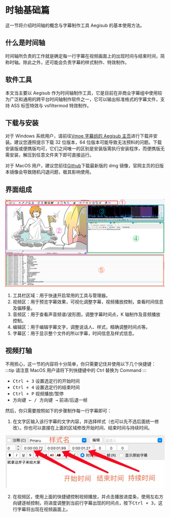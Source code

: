 # 时轴基础篇

这一节将介绍时间轴的概念与字幕制作工具 Aegisub 的基本使用方法。

## 什么是时间轴

时间轴所负责的工作就是确定每一行字幕在视频画面上的出现时间与结束时间，简称时轴。除此之外，还可能会负责字幕的样式制作、特效制作。

## 软件工具

本文当主要以 Aegisub 作为时间轴制作工具，它是目前在非商业字幕组中使用较为广泛和通用的跨平台时间轴制作软件之一，它可以输出标准格式的字幕文件，支持 ASS 标签特效与 vsfiltermod 特效制作。

## 下载与安装

对于 Windows 系统用户，请前往[Vmoe 字幕组的 Aegisub 主页](https://aegi.vmoe.info/downloads/)进行下载并安装。建议您遵照提示下载 32 位版本，64 位版本可能导致无法预料的问题。下载安装版或便携版均可，它们之间唯一的区别是安装版需执行安装程序，而便携版无需安装，解压到任意文件夹下即可直接运行。

对于 MacOS 用户，建议您前往[Github](https://github.com/Aegisub/Aegisub/releases)下载最新版的 dmg 镜像，官网主页的旧版本镜像会导致随机闪退问题，极其影响使用。

## 界面组成

![界面](./images/timeline-basic/interface.png)

1. 工具栏区域：用于快速开启常用的工具与管理器。
2. 视频区：用于预览字幕效果，可视化调整字幕，视频播放控制，查看时间信息及偏移量。
3. 音频区：用于查看声音频谱/波形图，调整字幕时间点，K 轴制作及音频播放控制。
4. 编辑区：用于编辑字幕文字，调整说话人、样式，精确调整时间点等。
5. 字幕区：用于显示整个文件的所以字幕，时间信息及样式信息。

## 视频打轴

不用担心，这一节的内容将十分简单，你只需要记住并使用以下几个快捷键：
:::tip 请注意
MacOS 用户请将下列快捷键中的 Ctrl 替换为 Command
:::

- <kbd>Ctrl + 3</kbd> 设置选定行的开始时间
- <kbd>Ctrl + 4</kbd> 设置选定行的结束时间
- <kbd>Ctrl + P</kbd> 视频播放/暂停
- <kbd>方向键 ← / 方向键 →</kbd> 前进/后退一帧

然后，你只需要按照如下的步骤制作每一行字幕即可：

1. 在文字区输入该行字幕的文字内容，并选择样式（也可以先不选后面统一修改）。你也可以直接在上面的区域修改开始时间、结束时间与持续时间。

![](./images/timeline-basic/step1.png)

2. 在视频区，使用上面的快捷键控制视频播放，并点击播放进度条，使用左右方向键逐帧控制，将进度调整到当前行字幕出现的时间点，按下<kbd>Ctrl + 3</kbd>，这行字幕将出现在视频画面上。
